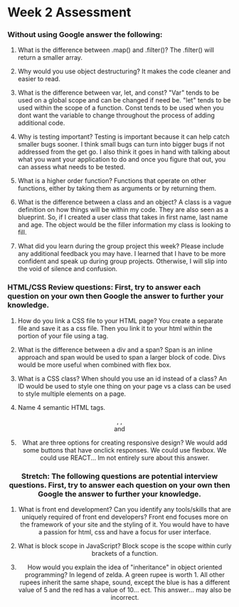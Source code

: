 # Week 2 Assessment

### Without using Google answer the following:

1. What is the difference between .map() and .filter()?
The .filter() will return a smaller array.

2. Why would you use object destructuring?
It makes the code cleaner and easier to read.

3. What is the difference between var, let, and const?
"Var" tends to be used on a global scope and can be changed if need be. "let" tends to be used within the scope of a function. Const tends to be used when you dont want the variable to change throughout the process of adding additional code.  

4. Why is testing important?
Testing is important because it can help catch smaller bugs sooner. I think small bugs can turn into bigger bugs if not addressed from the get go. I also think it goes in hand with talking about what you want your application to do and once you figure that out, you can assess what needs to be tested.

5. What is a higher order function?
Functions that operate on other functions, either by taking them as arguments or by returning them.

6. What is the difference between a class and an object?
 A class is a vague definition on how things will be within my code. They are also seen as a blueprint. So, if I created a user class that takes in first name, last name and age. The object would be the filler information my class is looking to fill.


7. What did you learn during the group project this week? Please include any additional feedback you may have.
  I learned that I have to be more confident and speak up during group projects. Otherwise, I will slip into the void of silence and confusion.

### HTML/CSS Review questions: First, try to answer each question on your own then Google the answer to further your knowledge.

1. How do you link a CSS file to your HTML page?
 You create a separate file and save it as a css file. Then you link it to your html within the <head> portion of your file using a <link> tag.

2. What is the difference between a div and a span?
   Span is an inline approach and span would be used to span a larger block of code. Divs would be more useful when combined with flex box.

3. What is a CSS class? When should you use an id instead of a class?
    An ID would be used to style one thing on your page vs a class can be used to style multiple elements on a page.

4. Name 4 semantic HTML tags.
  <header>, <body>, <footer>  and <section>

5. What are three options for creating responsive design?
  We would add some buttons that have onclick responses. We could use flexbox. We could use REACT... Im not entirely sure about this answer.


### Stretch: The following questions are potential interview questions. First, try to answer each question on your own then Google the answer to further your knowledge.

1. What is front end development? Can you identify any tools/skills that are uniquely required of front end developers?
  Front end focuses more on the framework of your site and the styling of it. You would have to have a passion for html, css and have a focus for user interface.

2. What is block scope in JavaScript?
Block scope is the scope within curly brackets of a function.



3. How would you explain the idea of "inheritance" in object oriented programming?
In legend of zelda. A green rupee is worth 1. All other rupees inherit the same shape, sound, except the blue is has a different value of 5 and the red has a value of 10... ect.  This answer... may also be incorrect.  
